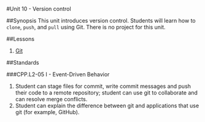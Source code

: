 #Unit 10 - Version control

##Synopsis
This unit introduces version control. Students will learn how to `clone`, `push`, and `pull` using Git. There is no project for this unit.

##Lessons

1. [Git](lessons/1-git)

##Standards

###CPP.L2-05 I - Event-Driven Behavior
1. Student	can stage	files	for	commit,	write	commit	messages	and	push	their	code	to	a	remote	repository; student	can	use git to	collaborate	and	can	resolve	merge	conflicts.
2. Student	can	explain	the	difference	between	git	and	applications	that	use	git	(for	example,	GitHub).

